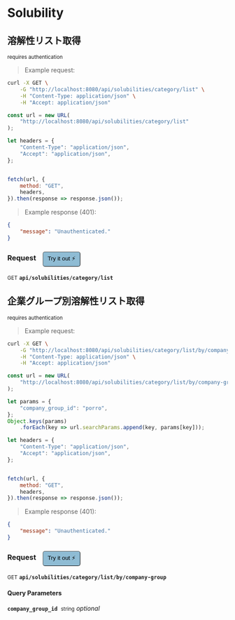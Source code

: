 # Solubility


## 溶解性リスト取得

<small class="badge badge-darkred">requires authentication</small>



> Example request:

```bash
curl -X GET \
    -G "http://localhost:8080/api/solubilities/category/list" \
    -H "Content-Type: application/json" \
    -H "Accept: application/json"
```

```javascript
const url = new URL(
    "http://localhost:8080/api/solubilities/category/list"
);

let headers = {
    "Content-Type": "application/json",
    "Accept": "application/json",
};


fetch(url, {
    method: "GET",
    headers,
}).then(response => response.json());
```


> Example response (401):

```json
{
    "message": "Unauthenticated."
}
```
<div id="execution-results-GETapi-solubilities-category-list" hidden>
    <blockquote>Received response<span id="execution-response-status-GETapi-solubilities-category-list"></span>:</blockquote>
    <pre class="json"><code id="execution-response-content-GETapi-solubilities-category-list"></code></pre>
</div>
<div id="execution-error-GETapi-solubilities-category-list" hidden>
    <blockquote>Request failed with error:</blockquote>
    <pre><code id="execution-error-message-GETapi-solubilities-category-list"></code></pre>
</div>
<form id="form-GETapi-solubilities-category-list" data-method="GET" data-path="api/solubilities/category/list" data-authed="1" data-hasfiles="0" data-headers='{"Content-Type":"application\/json","Accept":"application\/json"}' onsubmit="event.preventDefault(); executeTryOut('GETapi-solubilities-category-list', this);">
<h3>
    Request&nbsp;&nbsp;&nbsp;
        <button type="button" style="background-color: #8fbcd4; padding: 5px 10px; border-radius: 5px; border-width: thin;" id="btn-tryout-GETapi-solubilities-category-list" onclick="tryItOut('GETapi-solubilities-category-list');">Try it out ⚡</button>
    <button type="button" style="background-color: #c97a7e; padding: 5px 10px; border-radius: 5px; border-width: thin;" id="btn-canceltryout-GETapi-solubilities-category-list" onclick="cancelTryOut('GETapi-solubilities-category-list');" hidden>Cancel</button>&nbsp;&nbsp;
    <button type="submit" style="background-color: #6ac174; padding: 5px 10px; border-radius: 5px; border-width: thin;" id="btn-executetryout-GETapi-solubilities-category-list" hidden>Send Request 💥</button>
    </h3>
<p>
<small class="badge badge-green">GET</small>
 <b><code>api/solubilities/category/list</code></b>
</p>
<p>
<label id="auth-GETapi-solubilities-category-list" hidden>Authorization header: <b><code>Bearer </code></b><input type="text" name="Authorization" data-prefix="Bearer " data-endpoint="GETapi-solubilities-category-list" data-component="header"></label>
</p>
</form>


## 企業グループ別溶解性リスト取得

<small class="badge badge-darkred">requires authentication</small>



> Example request:

```bash
curl -X GET \
    -G "http://localhost:8080/api/solubilities/category/list/by/company-group?company_group_id=porro" \
    -H "Content-Type: application/json" \
    -H "Accept: application/json"
```

```javascript
const url = new URL(
    "http://localhost:8080/api/solubilities/category/list/by/company-group"
);

let params = {
    "company_group_id": "porro",
};
Object.keys(params)
    .forEach(key => url.searchParams.append(key, params[key]));

let headers = {
    "Content-Type": "application/json",
    "Accept": "application/json",
};


fetch(url, {
    method: "GET",
    headers,
}).then(response => response.json());
```


> Example response (401):

```json
{
    "message": "Unauthenticated."
}
```
<div id="execution-results-GETapi-solubilities-category-list-by-company-group" hidden>
    <blockquote>Received response<span id="execution-response-status-GETapi-solubilities-category-list-by-company-group"></span>:</blockquote>
    <pre class="json"><code id="execution-response-content-GETapi-solubilities-category-list-by-company-group"></code></pre>
</div>
<div id="execution-error-GETapi-solubilities-category-list-by-company-group" hidden>
    <blockquote>Request failed with error:</blockquote>
    <pre><code id="execution-error-message-GETapi-solubilities-category-list-by-company-group"></code></pre>
</div>
<form id="form-GETapi-solubilities-category-list-by-company-group" data-method="GET" data-path="api/solubilities/category/list/by/company-group" data-authed="1" data-hasfiles="0" data-headers='{"Content-Type":"application\/json","Accept":"application\/json"}' onsubmit="event.preventDefault(); executeTryOut('GETapi-solubilities-category-list-by-company-group', this);">
<h3>
    Request&nbsp;&nbsp;&nbsp;
        <button type="button" style="background-color: #8fbcd4; padding: 5px 10px; border-radius: 5px; border-width: thin;" id="btn-tryout-GETapi-solubilities-category-list-by-company-group" onclick="tryItOut('GETapi-solubilities-category-list-by-company-group');">Try it out ⚡</button>
    <button type="button" style="background-color: #c97a7e; padding: 5px 10px; border-radius: 5px; border-width: thin;" id="btn-canceltryout-GETapi-solubilities-category-list-by-company-group" onclick="cancelTryOut('GETapi-solubilities-category-list-by-company-group');" hidden>Cancel</button>&nbsp;&nbsp;
    <button type="submit" style="background-color: #6ac174; padding: 5px 10px; border-radius: 5px; border-width: thin;" id="btn-executetryout-GETapi-solubilities-category-list-by-company-group" hidden>Send Request 💥</button>
    </h3>
<p>
<small class="badge badge-green">GET</small>
 <b><code>api/solubilities/category/list/by/company-group</code></b>
</p>
<p>
<label id="auth-GETapi-solubilities-category-list-by-company-group" hidden>Authorization header: <b><code>Bearer </code></b><input type="text" name="Authorization" data-prefix="Bearer " data-endpoint="GETapi-solubilities-category-list-by-company-group" data-component="header"></label>
</p>
<h4 class="fancy-heading-panel"><b>Query Parameters</b></h4>
<p>
<b><code>company_group_id</code></b>&nbsp;&nbsp;<small>string</small>     <i>optional</i> &nbsp;
<input type="text" name="company_group_id" data-endpoint="GETapi-solubilities-category-list-by-company-group" data-component="query"  hidden>
<br>

</p>
</form>



